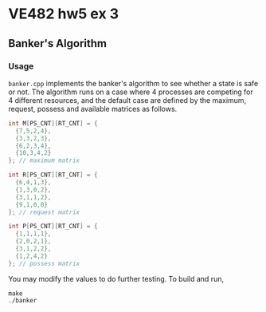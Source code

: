 # VE482 hw5 ex 3

## Banker's Algorithm

### Usage

`banker.cpp` implements the banker's algorithm to see whether a state is safe or not. The algorithm runs on a case where 4 processes are competing for 4 different resources, and the default case are defined by the maximum, request, possess and available matrices as follows.

```c++
int M[PS_CNT][RT_CNT] = {
  {7,5,2,4},
  {3,3,2,3},
  {6,2,3,4},
  {10,3,4,2}
}; // maximum matrix

int R[PS_CNT][RT_CNT] = {
  {6,4,1,3},
  {1,3,0,2},
  {3,1,1,2},
  {9,1,0,0}
}; // request matrix

int P[PS_CNT][RT_CNT] = {
  {1,1,1,1},
  {2,0,2,1},
  {3,1,2,2},
  {1,2,4,2}
}; // possess matrix

```

You may modify the values to do further testing. To build and run,

```shell
make
./banker

```






